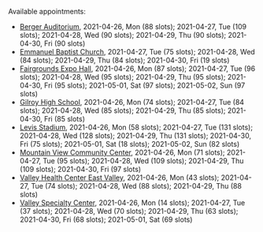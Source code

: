 Available appointments:

* [Berger Auditorium](https://schedulecare.sccgov.org/mychartprd/SignupAndSchedule/EmbeddedSchedule?id=132694&vt=1277&dept=101064003), 2021-04-26, Mon (88 slots); 2021-04-27, Tue (109 slots); 2021-04-28, Wed (90 slots); 2021-04-29, Thu (90 slots); 2021-04-30, Fri (90 slots)
* [Emmanuel Baptist Church](https://schedulecare.sccgov.org/mychartprd/SignupAndSchedule/EmbeddedSchedule?id=132871&vt=1277&dept=101064006), 2021-04-27, Tue (75 slots); 2021-04-28, Wed (84 slots); 2021-04-29, Thu (84 slots); 2021-04-30, Fri (19 slots)
* [Fairgrounds Expo Hall](https://schedulecare.sccgov.org/mychartprd/SignupAndSchedule/EmbeddedSchedule?id=132726&vt=1277&dept=101064002), 2021-04-26, Mon (87 slots); 2021-04-27, Tue (96 slots); 2021-04-28, Wed (95 slots); 2021-04-29, Thu (95 slots); 2021-04-30, Fri (95 slots); 2021-05-01, Sat (97 slots); 2021-05-02, Sun (97 slots)
* [Gilroy High School](https://schedulecare.sccgov.org/mychartprd/SignupAndSchedule/EmbeddedSchedule?id=132980&vt=1277&dept=101064008), 2021-04-26, Mon (74 slots); 2021-04-27, Tue (84 slots); 2021-04-28, Wed (85 slots); 2021-04-29, Thu (85 slots); 2021-04-30, Fri (85 slots)
* [Levis Stadium](https://schedulecare.sccgov.org/mychartprd/SignupAndSchedule/EmbeddedSchedule?id=132723&vt=1277&dept=101064004), 2021-04-26, Mon (58 slots); 2021-04-27, Tue (131 slots); 2021-04-28, Wed (128 slots); 2021-04-29, Thu (131 slots); 2021-04-30, Fri (75 slots); 2021-05-01, Sat (18 slots); 2021-05-02, Sun (82 slots)
* [Mountain View Community Center](https://schedulecare.sccgov.org/mychartprd/SignupAndSchedule/EmbeddedSchedule?id=132472&vt=1277&dept=101064001), 2021-04-26, Mon (71 slots); 2021-04-27, Tue (95 slots); 2021-04-28, Wed (109 slots); 2021-04-29, Thu (109 slots); 2021-04-30, Fri (97 slots)
* [Valley Health Center East Valley](https://schedulecare.sccgov.org/mychartprd/SignupAndSchedule/EmbeddedSchedule?id=132268&vt=1277&dept=101064007), 2021-04-26, Mon (43 slots); 2021-04-27, Tue (74 slots); 2021-04-28, Wed (88 slots); 2021-04-29, Thu (88 slots)
* [Valley Specialty Center](https://schedulecare.sccgov.org/mychartprd/SignupAndSchedule/EmbeddedSchedule?id=132277&vt=1277&dept=101001072), 2021-04-26, Mon (14 slots); 2021-04-27, Tue (37 slots); 2021-04-28, Wed (70 slots); 2021-04-29, Thu (63 slots); 2021-04-30, Fri (68 slots); 2021-05-01, Sat (69 slots)
